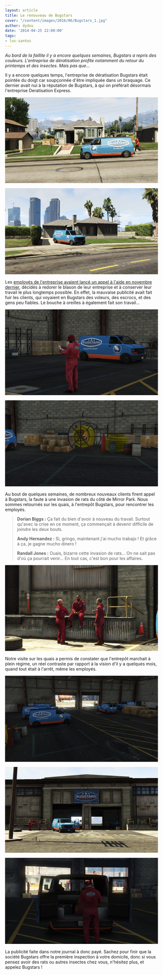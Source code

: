 ```yaml
---
layout: article
title: Le renouveau de Bugstars
cover: "/content/images/2016/06/Bugstars_1.jpg"
author: dydou
date: '2014-04-25 22:00:00'
tags:
- los-santos
---
```


_Au bord de la faillite il y a encore quelques semaines, Bugstars a repris des couleurs. L'entreprise de dératisation profite notamment du retour du printemps et des insectes. Mais pas que..._

Il y a encore quelques temps, l'entreprise de dératisation Bugstars était pointée du doigt car soupçonnée d'être impliquée dans un braquage. Ce dernier avait nui à la réputation de Bugstars, à qui on préférait désormais l'entreprise Deratisation Express.

![](  /content/images/2016/06/Bugstars3_0.jpg)

![Les camions très présents à Mirror Park.](  /content/images/2016/06/Bugstars2_1.jpg)

Les [employés de l'entreprise avaient lancé un appel à l'aide en novembre dernier](  /2013/11/30/bugstars-au-bord-du-depot-de-bilan/), décidés à redorer le blason de leur entreprise et à conserver leur travail le plus longtemps possible. En effet, la mauvaise publicité avait fait fuir les clients, qui voyaient en Bugstars des voleurs, des escrocs, et des gens peu fiables. Le bouche à oreilles à également fait son travail...

![](  /content/images/2016/06/Bugstars5_0.jpg)

![Dans l'entrepôt, ça travaille dur !](  /content/images/2016/06/Bugstars6_0.jpg)

Au bout de quelques semaines, de nombreux nouveaux clients firent appel à Bugstars, la faute à une invasion de rats du côté de Mirror Park. Nous sommes retournés sur les quais, à l'entrepôt Bugstars, pour rencontrer les employés.

> **Dorian Biggs :** Ça fait du bien d'avoir à nouveau du travail. Surtout qu'avec la crise en ce moment, ça commençait à devenir difficile de joindre les deux bouts.
> 
> **Andy Hernandez :** Si, gringo, maintenant j'ai mucho trabajo ! Et grâce à ça, je gagne mucho dinero !
> 
> **Randall Jones :** Ouais, bizarre cette invasion de rats... On ne sait pas d'où ça pourrait venir... En tout cas, c'est bon pour les affaires.

![Les employés de Bugstars sont à nouveau satisfaits.](  /content/images/2016/06/Bugstars4_0.jpg)

Notre visite sur les quais a permis de constater que l'entrepôt marchait à plein régime, un réel contraste par rapport à la vision d'il y a quelques mois, quand tout était à l'arrêt, même les employés.

![](  /content/images/2016/06/Bugstars7.jpg)

![](  /content/images/2016/06/Bugstars_2.jpg)

![L'entrepôt de Bugstars tourne aujourd'hui à plein régime.](  /content/images/2016/06/Bugstars8.jpg)

La publicité faite dans notre journal à donc payé. Sachez pour finir que la société Bugstars offre la première inspection à votre domicile, donc si vous pensez avoir des rats ou autres insectes chez vous, n'hésitez plus, et appelez Bugstars !

<!--kg-card-end: markdown-->
